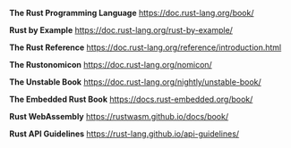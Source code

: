 **The Rust Programming Language**
https://doc.rust-lang.org/book/

**Rust by Example**
https://doc.rust-lang.org/rust-by-example/

**The Rust Reference**
https://doc.rust-lang.org/reference/introduction.html

**The Rustonomicon**
https://doc.rust-lang.org/nomicon/

**The Unstable Book**
https://doc.rust-lang.org/nightly/unstable-book/

**The Embedded Rust Book**
https://docs.rust-embedded.org/book/

**Rust WebAssembly**
https://rustwasm.github.io/docs/book/

**Rust API Guidelines**
https://rust-lang.github.io/api-guidelines/